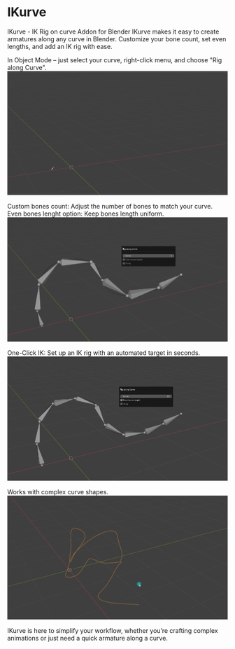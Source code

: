 # IKurve
IKurve - IK Rig on curve Addon for Blender
IKurve makes it easy to create armatures along any curve in Blender. Customize your bone count, set even lengths, and add an IK rig with ease.

In Object Mode – just select your curve, right-click menu, and choose "Rig along Curve".
![gif](./images/Animation.gif)

Custom bones count: Adjust the number of bones to match your curve.
Even bones lenght option: Keep bones length uniform.
![gifoptions](./images/AnimationOptions.gif)

One-Click IK: Set up an IK rig with an automated target in seconds.
![gifIK](./images/AnimationIK.gif)

Works with complex curve shapes.
![gifComplex](./images/AnimationComplex.gif)

IKurve is here to simplify your workflow, whether you’re crafting complex animations or just need a quick armature along a curve.


